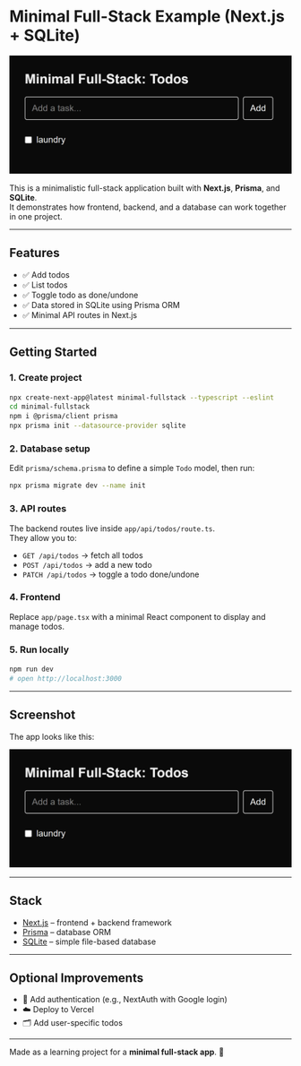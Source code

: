 # Minimal Full-Stack Example (Next.js + SQLite)

![App Screenshot](./screenshot.png)

This is a minimalistic full-stack application built with **Next.js**, **Prisma**, and **SQLite**.  
It demonstrates how frontend, backend, and a database can work together in one project.

---

## Features
- ✅ Add todos
- ✅ List todos
- ✅ Toggle todo as done/undone
- ✅ Data stored in SQLite using Prisma ORM
- ✅ Minimal API routes in Next.js

---

## Getting Started

### 1. Create project
```bash
npx create-next-app@latest minimal-fullstack --typescript --eslint
cd minimal-fullstack
npm i @prisma/client prisma
npx prisma init --datasource-provider sqlite
```

### 2. Database setup
Edit `prisma/schema.prisma` to define a simple `Todo` model, then run:
```bash
npx prisma migrate dev --name init
```

### 3. API routes
The backend routes live inside `app/api/todos/route.ts`.  
They allow you to:
- `GET /api/todos` → fetch all todos
- `POST /api/todos` → add a new todo
- `PATCH /api/todos` → toggle a todo done/undone

### 4. Frontend
Replace `app/page.tsx` with a minimal React component to display and manage todos.

### 5. Run locally
```bash
npm run dev
# open http://localhost:3000
```

---

## Screenshot
The app looks like this:

![Todo App Screenshot](./screenshot.png)

---

## Stack
- [Next.js](https://nextjs.org/) – frontend + backend framework
- [Prisma](https://www.prisma.io/) – database ORM
- [SQLite](https://sqlite.org/) – simple file-based database

---

## Optional Improvements
- 🔑 Add authentication (e.g., NextAuth with Google login)
- ☁️ Deploy to Vercel
- 🗂 Add user-specific todos

---

Made as a learning project for a **minimal full-stack app**. 🚀
